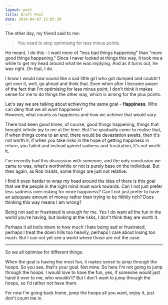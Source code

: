 ```yaml
---
layout: post
title: Draft Post
date: 2014-04-07 15:05:20
---
```


The other day, my friend said to me:
> You need to stop optimising for less minus points.

He meant, I do this - I want more of "less bad things happening" than "more good things happening." Since I never looked at things this way, it took me a while to get my head around what he was implying. And as it turns out, he was right. On that, I do.

I know I would now sound like a sad little girl who got dumped and couldn't get over it, well, go ahead and think that. Even when after I became aware of the fact that I'm optimising for less minus point, I don't think it makes sense for me to do things the other way, which is aiming for the plus points.

Let's say we are talking about achieving the same goal - **Happiness**. Who can deny that we all want happiness?<br />
However, what counts as happiness and how we achieve that would vary.

There had been good times, of course, good things happening, things that brought infinite joy to me at the time. But I've gradually come to realise that, if when things come to an end, there would be devastation awaits, then it's not worth it; if when you take risks in the hope of getting happiness in return, you failed and instead gained sadness and frustration, it's not worth it.

I've recently had this discussion with someone, and the only conclusion we came to was, what's worthwhile or not is purely base on the individual. But then again, as Rob insists, some things are just not relative.

I find it even harder to wrap my head around the idea of there is this goal that we the people in the right mind must work towards. Can I not just prefer less sadness over risking for more happiness? Can I not just prefer to have an adequate amount of money rather than trying to be filthily rich? Does thinking this way means I am wrong?

Being not sad or frustrated is enough for me. Yes I do want all the fun in the world you're having, but looking at the risks, I don't think they are worth it.

Perhaps it all boils down to how much I hate being sad or frustrated, perhaps I treat the down hills too heavily, perhaps I care about losing too much. But I can not yet see a world where those are not the case.

---

So we all optimise for different things.

When the goal is having the most fun, it makes sense to jump through the hoops. So you see, that's your goal. Not mine. So here I'm not going to jump through the hoops. I would love to have the fun, yes, if someone would just hand it over to me, who wouldn't? But I don't want to jump through the hoops, so I'd rather not have them. 

For now I'm going back home, jump the hoops all you want, enjoy it, just don't count me in.